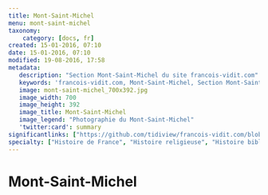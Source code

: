 ```yaml
---
title: Mont-Saint-Michel
menu: mont-saint-michel
taxonomy:
    category: [docs, fr]
created: 15-01-2016, 07:10
date: 15-01-2016, 07:10
modified: 19-08-2016, 17:58
metadata:
   description: "Section Mont-Saint-Michel du site francois-vidit.com"
   keywords: 'francois-vidit.com, Mont-Saint-Michel, Section Mont-Saint-Michel'
   image: mont-saint-michel_700x392.jpg
   image_width: 700
   image_height: 392
   image_title: Mont-Saint-Michel
   image_legend: "Photographie du Mont-Saint-Michel"
   'twitter:card': summary
significantlinks: ["https://github.com/tidiview/francois-vidit.com/blob/develop/user/sites/docs/pages/01.home/05.mont-saint-michel/chapter.fr.md"]
specialty: ["Histoire de France", "Histoire religieuse", "Histoire biblique"]
---
```


# Mont-Saint-Michel